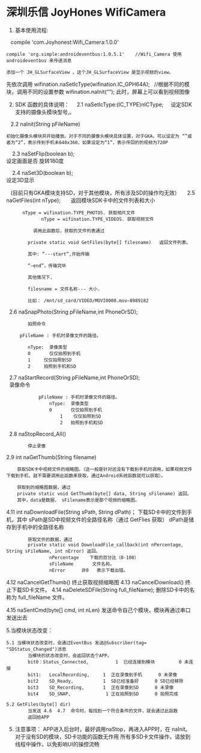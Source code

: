 # 深圳乐信 JoyHones WifiCamera 

1. 基本使用流程:   

    compile 'com.Joyhonest:Wifi_Camera:1.0.0'
    
    compile 'org.simple:androideventbus:1.0.5.1'    //Wifi_Camera 使用  androideventbus 来传递消息
    
    添加一个 JH_GLSurfaceView 。这个JH_GLSurfaceView 是显示视频的view。
  
   先依次调用
	  wifination.naSetIcType(wifination.IC_GPH64A);   //根据不同的模块，调用不同的设置参数
    wifination.naInit(“”);
    此时，屏幕上可以看到视频图像

2.  SDK 函数的具体说明：
    
    2.1	naSetIcType:(IC_TYPE)nICType;
    
    设定SDK支持的摄像头模块型号,。

    2.2 naInit(String pFileName)
    
    初始化摄像头模块并开始播放。对于不同的摄像头模块具体设置，对于GKA，可以设定为 “”或者为“2”，表示传到手机未640x360，如果设定为“1”，表示传回的的视频为720P

     2.3  naSetFlip(boolean b);     
	  			设定画面是否 旋转180度

     2.4 naSet3D(boolean b);     
 				设定3D显示
 				
 
 
    (目前只有GKA模块支持SD，对于其他模块，所有涉及SD的操作均无效）
     2.5  naGetFiles(int nType);       
	 			返回模块SDK卡中的文件列表和大小 
				
	      nType = wifination.TYPE_PHOTOS. 获取相片文件
				 nType = wifination.TYPE_VIDEOS. 获取视频文件
			
			  调用此函数后，获取的文件列表通过 

  			private static void GetFiles(byte[] filesname)   返回文件列表。

  			其中: “---start”,开始传输
  
  			“—end”，传输完毕
  
  			其他情况下，
  
  			filesname = 文件名称--- 大小.
  
   			比如： /mnt/sd_card/VIDEO/MOVI0000.mov—8989182
   
   2.6 naSnapPhoto(String pFileName,int PhoneOrSD);

		 	拍照命令
  
	     pFileName : 手机时录像文件的路径。
   
    		nType:  录像类型
		    0   	仅仅拍照到手机
		    1     仅仅拍照到SD
		    2 	  拍照到手机和SD
      

   2.7  naStartRecord(String pFileName,int PhoneOrSD);	
			   	录像命令
    
				pFileName : 手机时录像文件的路径。
 					nType:  录像类型
     		    	0   	仅仅拍照到手机
				    	1    仅仅拍照到SD
				    	2 	拍照到手机和SD
      
   2.8 naStopRecord_All()
   
		   	停止录像

2.9 int naGetThumb(String filename)

		获取SDK卡中视频文件的缩略图。（这一般是针对还没有下载到手机时调用，如果视频文件下载到手机，就不需要调用此函数来获取，通过Android系统函数就可以获取）。
      
		获取到的缩略图数据，通过 
		private static void GetThumb(byte[] data, String sFilename) 返回。
		其中，data是数据， sFilename表示是那个视频的缩略图。

4.11    int naDownloadFile(String sPath, String dPath)；
			下载SD卡中的文件到手机，其中
			sPath是SD中视频文件的全路径名称（通过 GetFlies 获取）
			dPath是储存到手机中的全路径名称
	 
			获取文件的数据，通过
			private static void DownloadFile_callback(int nPercentage, String sFileName, int nError) 返回。
					nPercentage    下载的百分比（0-100）
					sFileName		文件名称。
					nError		非0   表示下载出错。
	
4.12  naCancelGetThumb()
				终止获取视频缩略图
4.13  naCancelDownload()
			终止下载SD卡文件。
4.14   naDeleteSDFile(String full_fileName);
          删除SD卡中的名称为 full_fileName 文件。

4.15   naSentCmd(byte[] cmd, int nLen)
				发送命令自己个模块，模块再通过串口发送出去
	 

5.当模块状态改变：

	5.1 当模块状态改变时，会通过EventBus 发送@Subscriber(tag= "SDStatus_Changed")消息
			当模块的状态改变时，会返回状态个APP。
			bit0：Status_Connected,          1  已经连接到模块         0 未连接
			bit1:   LocalRecording,		1  正在录像到手机		0 未录像 
			bit2    SD_Ready,			1  SD已经准备好		0 SD已经移除
			bit3    SD_Recording,		1  正在录像到SD		0 未录像   
			bit4    SD_SNAP,			 1 正在拍照到SD		0 拍照完成

	5.2 GetFiles(byte[] dir)
			当发送 4.6  4.7  命令时，每找到一个符合条件的文件，就会通过此函数
			返回给APP
   
          
5. 注意事项：
     APP进入后台时，最好调用naStop，再进入APP时，在 naInit。	
     对于没有SD的模块，SD卡功能的函数无作用
     所有多SD卡文件操作，请放到线程中操作，以免影响UI的操控流畅
